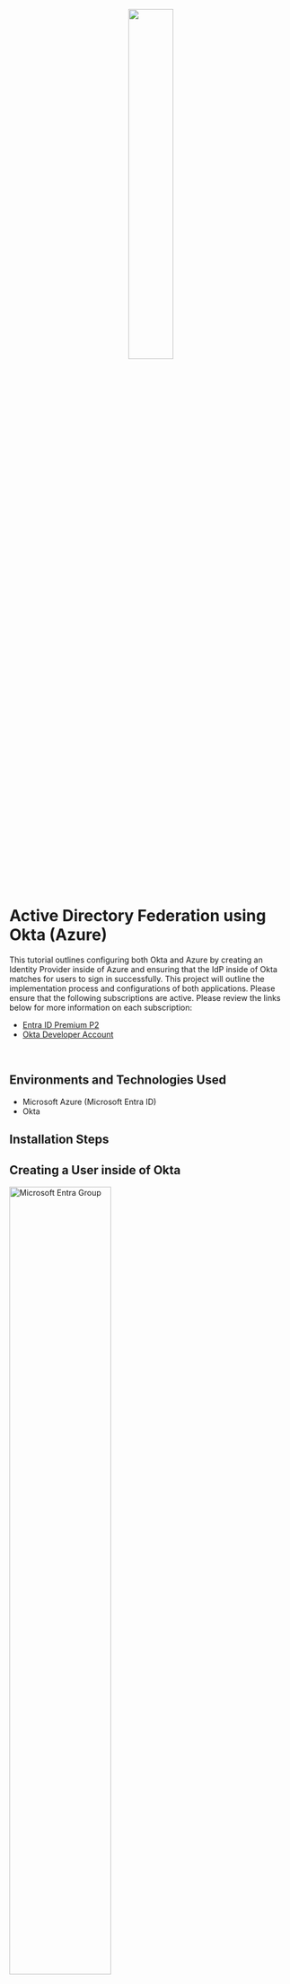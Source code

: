 <p align="center">
<img src="https://blogger.googleusercontent.com/img/b/R29vZ2xl/AVvXsEgFHrhxKbpCI1a-fY4vE40kw-FDkMQ98j5P0ulbN1O7K8XR06IUwQkMhgb6Ob7icGEUHeeJJlCf7Rpn4ZxjgXZfktuB7XFuIJlFVH6t48YsNhuSh0_JU-7bjztoBhmTjFcx7Spesl40yRFJPKtZAEYXvZW504KQ_oZPkJtZK6DVGwM1Ooqk8hqlyYamtTct/s1600" height="40%" width="40% alt=" AD Federation"/>
</p>

<h1>Active Directory Federation using Okta (Azure)</h1>

This tutorial outlines configuring both Okta and Azure by creating an Identity Provider inside of Azure and ensuring that the IdP inside of Okta matches for users to sign in successfully. This project will outline the implementation process and configurations of both applications. Please ensure that the following subscriptions are active. Please review the links below for more information on each subscription:

- [Entra ID Premium P2](https://www.microsoft.com/en-us/security/business/microsoft-entra-pricing)
- [Okta Developer Account](https://www.okta.com/free-trial/)

<br />

<h2>Environments and Technologies Used</h2>

- Microsoft Azure (Microsoft Entra ID)
- Okta

<h2>Installation Steps</h2>

<h2>Creating a User inside of Okta</h2>
<p>
<img src="https://imgur.com/byDJ1mI.png" height="60%" width="60%" alt="Microsoft Entra Group"/>
<img src="https://imgur.com/XmGOwko.png" height="60%" width="60%" alt="Microsoft Entra Group"/>
<img src="https://imgur.com/cGA0TI5.png" height="60%" width="60%" alt="Microsoft Entra Group"/>
</p>
<p>

- To create a user in Okta, select Directory > People > Add Person > Add User Info > Save. The new user will appear under the People tab. Next, you will give the user administrative privileges.
- Select the user that was created > Select Admin roles > Add individual admin privileges > Select the dropdown from the role and select Super Administrator > Save changes.
</p>
<br />
<h2>Setting up the Identity Provider in Okta</h2>
<p>
<img src="https://imgur.com/mvxha1M.png" height="60%" width="60% alt="IdP"/>
<img src="https://imgur.com/2zr1NfX.png" height="60%" width="60% alt="IdP"/>
<img src="https://imgur.com/2h0v1Jy.png" height="60%" width="60% alt="IdP"/>
</p>
<p>

- Next, you will set up the identity provider inside of Okta. Select Security > Identity Providers > Add Identity Provider > Choose SAML as the Identity Provider (IDP) > Select Next > Fill in the required fields under General, Authentication Settings, and Account Matching with IDP username.
- For SAML Protocol Settings, navigate to your Azure portal > Sign in with your super administrator account > Select Microsoft Entra ID > Select Enterprise applications > New Application > Create New application and provide a name for the application > Select ‘Integrate any other application you don’t find in the gallery’ > Select Create
</p>
<br />
<h2>Setting up the IdP in Azure</h2>
<p>
<img src="https://imgur.com/f4pxRkL.png" height="60%" width="60%" alt="AD Federation"/>
<img src="https://imgur.com/Idw7YWy.png" height="80%" width="80%" alt="AD Federation"/>
</p>
<p>

- After creating the application, select ‘Setup Single Sign On (SSO)’ > Select SAML for the SSO method > Fill out the Identifier (Entity ID) and Reply URL by creating a dummy URL (We’ll get back to this part later) > Select Save.
- Next, select Attributes and Claims and fill in the information that will be sent to Okta. Keep in mind that this information is sent from Azure to Okta and it must match for the user to receive access.
- Open a current attribute claim and copy the ‘Namespace schema’, as this is very important for mapping and bringing over information. Add a name for the claim > Paste in the schema URL > Name the source attribute > Select Save
</p>
<br />
<h2>Setting up the IdP in Azure Continued</h2>
<p>
<img src="https://imgur.com/z14W9LP.png" height="60%" width="60%" alt="AD Federation"/>
<img src="https://imgur.com/79f5JQc.png" height="60%" width="60%" alt="AD Federation"/>
<img src="https://imgur.com/1E5fQ97.png" height="60%" width="60%" alt="AD Federation"/>
</p>
<p>

- Next, you will create a new SAML certificate > Select Save > Select the three dots to download the Base 64 Certificate download. Go back to the IDP provider screen in Okta and enter the IDP Issue URI, IDP SSO URL, and the IDP signature Certificate under SAML Protocol Settings > Select Finish.
- Next, you will collect the Audience URI (from Okta) to add to the Identifier (Entity ID) and the Assertion Consumer Service URL (from Okta) to add to the Reply URL inside Azure.
</p>
<br />
<h2>Linking and Mapping in Okta</h2>
<p>
<img src="https://imgur.com/PfNlpGv.png" height="50%" width="50%" alt="Okta"/>
</p>
<p>

- Next, you will begin mapping the attributes inside of Okta that will transferred from Azure.
- Select Edit Profile and mappings inside of the Okta IdP > Mappings to unmap all mappings under the ‘All’ tab and Save > Remove all custom attributes and select Save (Wait 30 seconds).
- Select Add Attribute under Custom and list the following above > Select Save.
</p>
<br />
<h2>Testing out Okta</h2>
<p>
<img src="https://imgur.com/sZBTKZT.png" height="60%" width="60%" alt="Okta"/>
<img src="https://imgur.com/wBcs7hK.png" height="60%" width="60%" alt="Okta"/>
<img src="https://imgur.com/sjva3UT.png" height="60%" width="60%" alt="Okta"/>
</p>
<p>

- Next, test out the linking of Okta and Azure by assigning users to the application.
- Select Users and Groups under the application that was created earlier > Add new user/group > Select Single Sign > Test > Test Sign On.
- Make sure that the attributes that are assigned in Okta are filled out in Azure under the users and groups of the Okta enterprise application.
</p>
<br />
